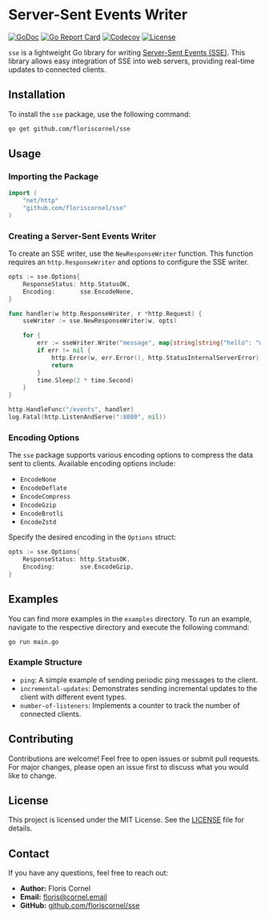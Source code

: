 # Server-Sent Events Writer

[![GoDoc](https://godoc.org/github.com/floriscornel/sse?status.svg)](https://godoc.org/github.com/floriscornel/sse)
[![Go Report Card](https://goreportcard.com/badge/github.com/floriscornel/SSE)](https://goreportcard.com/report/github.com/floriscornel/sse)
[![Codecov](https://codecov.io/gh/floriscornel/sse/graph/badge.svg?token=ZVRRMBMJTH)](https://codecov.io/gh/floriscornel/sse)
[![License](https://img.shields.io/github/license/floriscornel/SSE.svg)](https://github.com/floriscornel/sse/blob/main/LICENSE)

`sse` is a lightweight Go library for writing [Server-Sent Events (SSE)](https://developer.mozilla.org/en-US/docs/Web/API/Server-sent_events). This library allows easy integration of SSE into web servers, providing real-time updates to connected clients.

## Installation

To install the `sse` package, use the following command:

```bash
go get github.com/floriscornel/sse
```

## Usage

### Importing the Package

```go
import (
    "net/http"
    "github.com/floriscornel/sse"
)
```

### Creating a Server-Sent Events Writer

To create an SSE writer, use the `NewResponseWriter` function. This function requires an `http.ResponseWriter` and options to configure the SSE writer.

```go
opts := sse.Options{
    ResponseStatus: http.StatusOK,
    Encoding:       sse.EncodeNone,
}

func handler(w http.ResponseWriter, r *http.Request) {
    sseWriter := sse.NewResponseWriter(w, opts)

    for {
        err := sseWriter.Write("message", map[string]string{"hello": "world"})
        if err != nil {
            http.Error(w, err.Error(), http.StatusInternalServerError)
            return
        }
        time.Sleep(2 * time.Second)
    }
}

http.HandleFunc("/events", handler)
log.Fatal(http.ListenAndServe(":8080", nil))
```

### Encoding Options

The `sse` package supports various encoding options to compress the data sent to clients. Available encoding options include:

- `EncodeNone`
- `EncodeDeflate`
- `EncodeCompress`
- `EncodeGzip`
- `EncodeBrotli`
- `EncodeZstd`

Specify the desired encoding in the `Options` struct:

```go
opts := sse.Options{
    ResponseStatus: http.StatusOK,
    Encoding:       sse.EncodeGzip,
}
```

## Examples

You can find more examples in the `examples` directory. To run an example, navigate to the respective directory and execute the following command:

```bash
go run main.go
```

### Example Structure

- `ping`: A simple example of sending periodic ping messages to the client.
- `incremental-updates`: Demonstrates sending incremental updates to the client with different event types.
- `number-of-listeners`: Implements a counter to track the number of connected clients.

## Contributing

Contributions are welcome! Feel free to open issues or submit pull requests. For major changes, please open an issue first to discuss what you would like to change.

## License

This project is licensed under the MIT License. See the [LICENSE](LICENSE) file for details.

## Contact

If you have any questions, feel free to reach out:

- **Author:** Floris Cornel
- **Email:** floris@cornel.email
- **GitHub:** [github.com/floriscornel/sse](https://github.com/floriscornel/sse)
